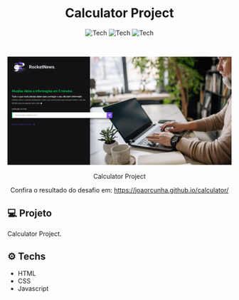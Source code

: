 <h1 align="center">Calculator Project</h1>

<p align="center">
  <img alt="Tech" src="https://img.shields.io/badge/HTML5-E34F26?style=for-the-badge&logo=html5&logoColor=white" />
  <img alt="Tech" src="https://img.shields.io/badge/CSS-239120?&style=for-the-badge&logo=css3&logoColor=white" />
  <img alt="Tech" src="https://img.shields.io/badge/JavaScript-F7DF1E?style=for-the-badge&logo=javascript&logoColor=black" />
</p>

<br />

<p align="center">  
   <img src="https://github.com/joaorcunha/rocketnews/blob/gh-pages/banner.PNG?raw=true" />
    
 </p>
 
 <p align="center">
  Calculator Project
  
</p>

<p align="center">
  Confira o resultado do desafio em: <a href="https://joaorcunha.github.io/calculator/" target="_blank">https://joaorcunha.github.io/calculator/</a></em>
   
</p>

## :computer: Projeto

<p>Calculator Project.
</p>

## :gear: Techs

* HTML
* CSS
* Javascript
